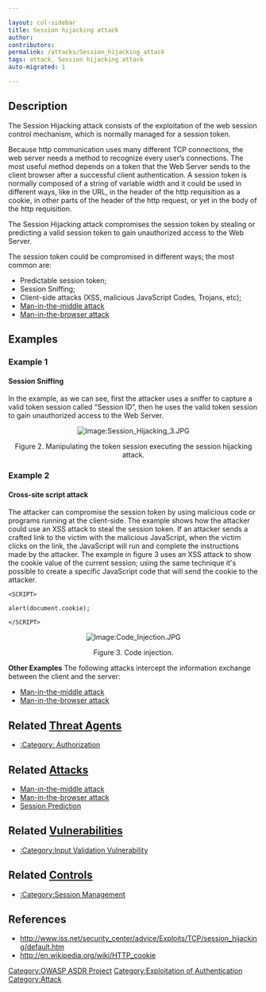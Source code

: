 ```yaml
---

layout: col-sidebar
title: Session hijacking attack
author: 
contributors: 
permalink: /attacks/Session_hijacking_attack
tags: attack, Session hijacking attack
auto-migrated: 1

---
```


## Description

The Session Hijacking attack consists of the exploitation of the web
session control mechanism, which is normally managed for a session
token.

Because http communication uses many different TCP connections, the web
server needs a method to recognize every user’s connections. The most
useful method depends on a token that the Web Server sends to the client
browser after a successful client authentication. A session token is
normally composed of a string of variable width and it could be used in
different ways, like in the URL, in the header of the http requisition
as a cookie, in other parts of the header of the http request, or yet in
the body of the http requisition.

The Session Hijacking attack compromises the session token by stealing
or predicting a valid session token to gain unauthorized access to the
Web Server.

The session token could be compromised in different ways; the most
common are:

  - Predictable session token;
  - Session Sniffing;
  - Client-side attacks (XSS, malicious JavaScript Codes, Trojans, etc);
  - [Man-in-the-middle attack](Man-in-the-middle_attack "wikilink")
  - [Man-in-the-browser attack](Man-in-the-browser_attack "wikilink")

## Examples

### Example 1

#### Session Sniffing

In the example, as we can see, first the attacker uses a sniffer to
capture a valid token session called “Session ID”, then he uses the
valid token session to gain unauthorized access to the Web Server.

<center>

![Image:Session_Hijacking_3.JPG](Session_Hijacking_3.JPG
"Image:Session_Hijacking_3.JPG")

Figure 2. Manipulating the token session executing the session hijacking
attack.

</center>

### Example 2

#### Cross-site script attack

The attacker can compromise the session token by using malicious code or
programs running at the client-side. The example shows how the attacker
could use an XSS attack to steal the session token. If an attacker sends
a crafted link to the victim with the malicious JavaScript, when the
victim clicks on the link, the JavaScript will run and complete the
instructions made by the attacker. The example in figure 3 uses an XSS
attack to show the cookie value of the current session; using the same
technique it's possible to create a specific JavaScript code that will
send the cookie to the attacker.

    <SCRIPT>

    alert(document.cookie);

    </SCRIPT>

<center>

![Image:Code_Injection.JPG](Code_Injection.JPG
"Image:Code_Injection.JPG")

Figure 3. Code injection.

</center>

**Other Examples** The following attacks intercept the information
exchange between the client and the server:

  - [Man-in-the-middle attack](Man-in-the-middle_attack "wikilink")
  - [Man-in-the-browser attack](Man-in-the-browser_attack "wikilink")

## Related [Threat Agents](Threat_Agents "wikilink")

  - [:Category: Authorization](:Category:_Authorization "wikilink")

## Related [Attacks](https://owasp.org/www-community/attacks/)

  - [Man-in-the-middle attack](Man-in-the-middle_attack "wikilink")
  - [Man-in-the-browser attack](Man-in-the-browser_attack "wikilink")
  - [Session Prediction](Session_Prediction "wikilink")

## Related [Vulnerabilities](https://owasp.org/www-community/vulnerabilities/)

  - [:Category:Input Validation
    Vulnerability](:Category:Input_Validation_Vulnerability "wikilink")

## Related [Controls](https://owasp.org/www-community/controls/)

  - [:Category:Session
    Management](:Category:Session_Management "wikilink")

## References

  - <http://www.iss.net/security_center/advice/Exploits/TCP/session_hijacking/default.htm>
  - <http://en.wikipedia.org/wiki/HTTP_cookie>

[Category:OWASP ASDR Project](Category:OWASP_ASDR_Project "wikilink")
[Category:Exploitation of
Authentication](Category:Exploitation_of_Authentication "wikilink")
[Category:Attack](Category:Attack "wikilink")
